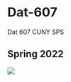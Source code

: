 # Dat-607
Dat 607 CUNY SPS

## Spring 2022

![](https://sps.cuny.edu/sites/all/themes/cuny/assets/img/cunysps_2021_2linelogo_spsblue_1.png)